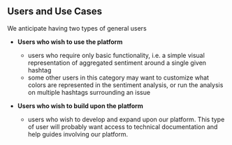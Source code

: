 ## <a name="uses"></a>Users and Use Cases
We anticipate having two types of general users
* **Users who wish to use the platform**
  - users who require only basic functionality, i.e. a simple visual representation of aggregated sentiment around a single given hashtag
  - some other users in this category may want to customize what colors are represented in the sentiment analysis, or run the analysis on multiple hashtags surrounding an issue
* **Users who wish to build upon the platform**
  - users who wish to develop and expand upon our platform. This type of user will probably want access to technical documentation and help guides involving our platform. 
  
  </br>